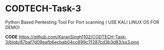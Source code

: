 # CODTECH-Task-3
Python Based Pentesting Tool For Port scanning 
( USE KALI LINUX OS FOR DEMO)

**CODE**
https://github.com/KaranSingh1102/CODTECH-Task-3/blob/87baf7d09eafb6ecbab04cc899c7f287cd3b3d83/ss3.png
